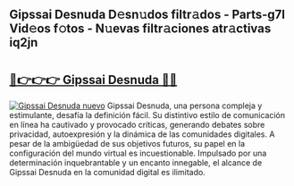 ## Gipssai Desnuda D𝚎sn𝚞dos filtr𝚊dos - Parts-g7I Vid𝚎os f𝚘tos - N𝚞evas filtr𝚊ciones atr𝚊ctivas iq2jn

# <h2><a href="http://mb4s2x.tromn.icu/?c=Gipssai+Desnuda">🔗👉👉👉 Gipssai Desnuda 🔗🔗</a></h2>

[![Gipssai Desnuda nuevo](https://i.imgur.com/pEAQMta.gif)](http://mb4s2x.tromn.icu/?c=Gipssai+Desnuda)
Gipssai Desnuda, una persona compleja y estimulante, desafía la definición fácil. Su distintivo estilo de comunicación en línea ha cautivado y provocado críticas, generando debates sobre privacidad, autoexpresión y la dinámica de las comunidades digitales. A pesar de la ambigüedad de sus objetivos futuros, su papel en la configuración del mundo virtual es incuestionable. Impulsado por una determinación inquebrantable y un encanto innegable, el alcance de Gipssai Desnuda en la comunidad digital es ilimitado.
